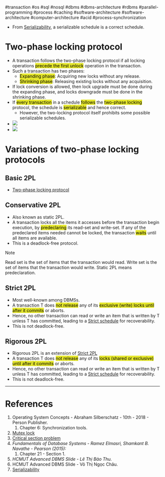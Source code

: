 #transaction #os #sql #nosql #dbms #dbms-architecture #rdbms #parallel-programming #process #caching #software-architecture #software-architecture #computer-architecture  #acid #process-synchronization 

- From [Serializability](Serializability.md), a serializable schedule is a correct schedule.
# Two-phase locking protocol
- A transaction follows the two-phase locking protocol if all locking operations <mark style="background: #e4e62d;">precede the first unlock</mark> operation in the transaction.
- Such a transaction has two phases:
	- <mark style="background: #e4e62d;">Expanding phase</mark>: Acquiring new locks without any release.
	- <mark style="background: #e4e62d;">Shrinking phase</mark>: Releasing existing locks without any acquisition.
- If lock conversion is allowed, then lock upgrade must be done during the expanding phase, and locks downgrade must be done in the shrinking phase.
- If <mark style="background: #e4e62d;">every transaction</mark> in a schedule <mark style="background: #e4e62d;">follows</mark> the <mark style="background: #e4e62d;">two-phase locking</mark> protocol, the schedule is <mark style="background: #e4e62d;">serializable</mark> and hence correct.
	- However, the two-locking protocol itself prohibits some possible serializable schedules.
- ![](Pasted%20image%2020241211105835.png)
- ![](Pasted%20image%2020241211105853.png)
# Variations of two-phase locking protocols
## Basic 2PL
- [Two-phase locking protocol](#Two-phase%20locking%20protocol)
## Conservative 2PL
- Also known as static 2PL.
- A transaction locks all the items it accesses before the transaction begin execution, by <mark style="background: #e4e62d;">predeclaring</mark> its read-set and write-set. If any of the predeclared items needed cannot be locked, the transaction <mark style="background: #e4e62d;">waits</mark> until all items are available.
- This is a deadlock-free protocol.
>[!Note]
>Read set is the set of items that the transaction would read.
>Write set is the set of items that the transaction would write.
>Static 2PL means predeclaration.

## Strict 2PL
- Most well-known among DBMSs.
- A transaction T does <mark style="background: #e4e62d;">not release</mark> any of its <mark style="background: #e4e62d;">exclusive (write) locks until after it commits</mark> or aborts. 
- Hence, no other transaction can read or write an item that is written by T unless T has committed, leading to a
[Strict schedule](Recoverability.md#Strict%20schedule) for recoverability. 
- This is not deadlock-free.
## Rigorous 2PL
- Rigorous 2PL is an extension of [Strict 2PL](#Strict%202PL)
-  A transaction T does <mark style="background: #e4e62d;">not release</mark> any of its <mark style="background: #e4e62d;">locks (shared or exclusive) until after it commits</mark> or aborts. 
- Hence, no other transaction can read or write an item that is written by T unless T has committed, leading to a
[Strict schedule](Recoverability.md#Strict%20schedule) for recoverability.
- This is not deadlock-free.


---
# References
1. Operating System Concepts - Abraham Silberschatz - 10th - 2018 - Person Publisher.
	1. Chapter 6: Synchronization tools.
2. [Mutex lock](Mutex%20lock.md)
3. [Critical section problem](Critical%20section%20problem.md)
4. *Fundamentals of Database Systems - Ramez Elmasri, Shamkant B. Navathe  - Pearson (2015):*
	1. Chapter 21 - Section 1.
5. *HCMUT Advanced DBMS Slide - Lê Thị Bảo Thu.*
6. HCMUT Advanced DBMS Slide - Võ Thị Ngọc Châu.
7. [Serializability](Serializability.md)